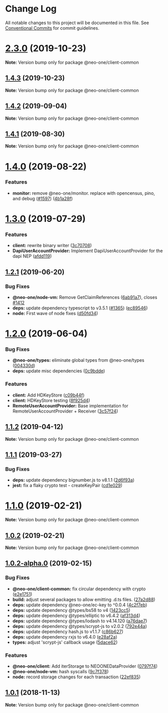 # Change Log

All notable changes to this project will be documented in this file.
See [Conventional Commits](https://conventionalcommits.org) for commit guidelines.

# [2.3.0](https://github.com/neo-one-suite/neo-one/compare/@neo-one/client-common@1.4.3...@neo-one/client-common@2.3.0) (2019-10-23)

**Note:** Version bump only for package @neo-one/client-common





## [1.4.3](https://github.com/neo-one-suite/neo-one/compare/@neo-one/client-common@1.4.2...@neo-one/client-common@1.4.3) (2019-10-23)

**Note:** Version bump only for package @neo-one/client-common





## [1.4.2](https://github.com/neo-one-suite/neo-one/compare/@neo-one/client-common@1.4.1...@neo-one/client-common@1.4.2) (2019-09-04)

**Note:** Version bump only for package @neo-one/client-common





## [1.4.1](https://github.com/neo-one-suite/neo-one/compare/@neo-one/client-common@1.4.0...@neo-one/client-common@1.4.1) (2019-08-30)

**Note:** Version bump only for package @neo-one/client-common





# [1.4.0](https://github.com/neo-one-suite/neo-one/compare/@neo-one/client-common@1.3.0...@neo-one/client-common@1.4.0) (2019-08-22)


### Features

* **monitor:** remove @neo-one/monitor. replace with opencensus, pino, and debug ([#1597](https://github.com/neo-one-suite/neo-one/issues/1597)) ([4b1a28f](https://github.com/neo-one-suite/neo-one/commit/4b1a28f))





# [1.3.0](https://github.com/neo-one-suite/neo-one/compare/@neo-one/client-common@1.2.1...@neo-one/client-common@1.3.0) (2019-07-29)


### Features

* **client:** rewrite binary writer ([3c70708](https://github.com/neo-one-suite/neo-one/commit/3c70708))
* **DapiUserAccountProvider:** Implement DapiUserAccountProvider for the dapi NEP ([afdd119](https://github.com/neo-one-suite/neo-one/commit/afdd119))





## [1.2.1](https://github.com/neo-one-suite/neo-one/compare/@neo-one/client-common@1.2.0...@neo-one/client-common@1.2.1) (2019-06-20)


### Bug Fixes

* **@neo-one/node-vm:** Remove GetClaimReferences ([6ab91a7](https://github.com/neo-one-suite/neo-one/commit/6ab91a7)), closes [#1412](https://github.com/neo-one-suite/neo-one/issues/1412)
* **deps:** update dependency typescript to v3.5.1 ([#1365](https://github.com/neo-one-suite/neo-one/issues/1365)) ([ec89546](https://github.com/neo-one-suite/neo-one/commit/ec89546))
* **node:** First wave of node fixes ([d50fd34](https://github.com/neo-one-suite/neo-one/commit/d50fd34))





# [1.2.0](https://github.com/neo-one-suite/neo-one/compare/@neo-one/client-common@1.1.2...@neo-one/client-common@1.2.0) (2019-06-04)


### Bug Fixes

* **@neo-one/types:** eliminate global types from @neo-one/types ([004330d](https://github.com/neo-one-suite/neo-one/commit/004330d))
* **deps:** update misc dependencies ([0c9bdde](https://github.com/neo-one-suite/neo-one/commit/0c9bdde))


### Features

* **client:** Add HDKeyStore ([c09b44f](https://github.com/neo-one-suite/neo-one/commit/c09b44f))
* **client:** HDKeyStore testing ([8f925d4](https://github.com/neo-one-suite/neo-one/commit/8f925d4))
* **RemoteUserAccountProvider:** Base implementation for RemoteUserAccountProvider + Receiver ([3c57f24](https://github.com/neo-one-suite/neo-one/commit/3c57f24))





## [1.1.2](https://github.com/neo-one-suite/neo-one/compare/@neo-one/client-common@1.1.1...@neo-one/client-common@1.1.2) (2019-04-12)

**Note:** Version bump only for package @neo-one/client-common





## [1.1.1](https://github.com/neo-one-suite/neo-one/compare/@neo-one/client-common@1.1.0...@neo-one/client-common@1.1.1) (2019-03-27)


### Bug Fixes

* **deps:** update dependency bignumber.js to v8.1.1 ([2d6f93a](https://github.com/neo-one-suite/neo-one/commit/2d6f93a))
* **jest:** fix a flaky crypto test - createKeyPair ([cd1e029](https://github.com/neo-one-suite/neo-one/commit/cd1e029))





# [1.1.0](https://github.com/neo-one-suite/neo-one/compare/@neo-one/client-common@1.0.2...@neo-one/client-common@1.1.0) (2019-02-21)

**Note:** Version bump only for package @neo-one/client-common





## [1.0.2](https://github.com/neo-one-suite/neo-one/compare/@neo-one/client-common@1.0.2-alpha.0...@neo-one/client-common@1.0.2) (2019-02-21)

**Note:** Version bump only for package @neo-one/client-common





## [1.0.2-alpha.0](https://github.com/neo-one-suite/neo-one/compare/@neo-one/client-common@1.0.1...@neo-one/client-common@1.0.2-alpha.0) (2019-02-15)


### Bug Fixes

* **@neo-one/client-common:** fix circular dependency with crypto ([e2e1751](https://github.com/neo-one-suite/neo-one/commit/e2e1751))
* **build:** adjust several packages to allow emitting .d.ts files. ([27a2d88](https://github.com/neo-one-suite/neo-one/commit/27a2d88))
* **deps:** update dependency @neo-one/ec-key to ^0.0.4 ([4c2f7eb](https://github.com/neo-one-suite/neo-one/commit/4c2f7eb))
* **deps:** update dependency @types/bs58 to v4 ([1423cc5](https://github.com/neo-one-suite/neo-one/commit/1423cc5))
* **deps:** update dependency @types/elliptic to v6.4.2 ([af313d4](https://github.com/neo-one-suite/neo-one/commit/af313d4))
* **deps:** update dependency @types/lodash to v4.14.120 ([a76dae7](https://github.com/neo-one-suite/neo-one/commit/a76dae7))
* **deps:** update dependency @types/scrypt-js to v2.0.2 ([792e44a](https://github.com/neo-one-suite/neo-one/commit/792e44a))
* **deps:** update dependency hash.js to v1.1.7 ([c86b627](https://github.com/neo-one-suite/neo-one/commit/c86b627))
* **deps:** update dependency rxjs to v6.4.0 ([e28af2a](https://github.com/neo-one-suite/neo-one/commit/e28af2a))
* **types:** adjust 'scrypt-js' callback usage ([5dace62](https://github.com/neo-one-suite/neo-one/commit/5dace62))


### Features

* **@neo-one/client:** Add iterStorage to NEOONEDataProvider ([0797f74](https://github.com/neo-one-suite/neo-one/commit/0797f74))
* **@neo-one/node-vm:** hash syscalls ([9c7f378](https://github.com/neo-one-suite/neo-one/commit/9c7f378))
* **node:** record storage changes for each transaction ([22ef835](https://github.com/neo-one-suite/neo-one/commit/22ef835))





## [1.0.1](https://github.com/neo-one-suite/neo-one/compare/@neo-one/client-common@1.0.0...@neo-one/client-common@1.0.1) (2018-11-13)

**Note:** Version bump only for package @neo-one/client-common
